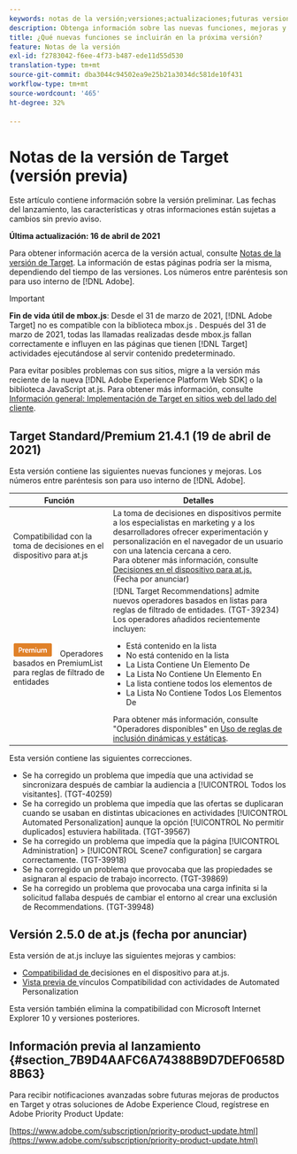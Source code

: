 ```yaml
---
keywords: notas de la versión;versiones;actualizaciones;futuras versiones;mejoras;nuevas funciones;correcciones;actualizaciones;versión preliminar
description: Obtenga información sobre las nuevas funciones, mejoras y correcciones que incluirá la próxima versión de Adobe Target, incluidos el SDK, la API y las bibliotecas de JavaScript.
title: ¿Qué nuevas funciones se incluirán en la próxima versión?
feature: Notas de la versión
exl-id: f2783042-f6ee-4f73-b487-ede11d55d530
translation-type: tm+mt
source-git-commit: dba3044c94502ea9e25b21a3034dc581de10f431
workflow-type: tm+mt
source-wordcount: '465'
ht-degree: 32%

---
```


# Notas de la versión de Target (versión previa)

Este artículo contiene información sobre la versión preliminar. Las fechas del lanzamiento, las características y otras informaciones están sujetas a cambios sin previo aviso.

**Última actualización: 16 de abril de 2021**

Para obtener información acerca de la versión actual, consulte [Notas de la versión de Target](release-notes.md). La información de estas páginas podría ser la misma, dependiendo del tiempo de las versiones. Los números entre paréntesis son para uso interno de [!DNL Adobe].

>[!IMPORTANT]
>
>**Fin de vida útil de mbox.js**: Desde el 31 de marzo de 2021,  [!DNL Adobe Target] no es compatible con la biblioteca mbox.js . Después del 31 de marzo de 2021, todas las llamadas realizadas desde mbox.js fallan correctamente e influyen en las páginas que tienen [!DNL Target] actividades ejecutándose al servir contenido predeterminado.
>
>Para evitar posibles problemas con sus sitios, migre a la versión más reciente de la nueva [!DNL Adobe Experience Platform Web SDK] o la biblioteca JavaScript at.js. Para obtener más información, consulte [Información general: Implementación de Target en sitios web del lado del cliente](/help/c-implementing-target/c-implementing-target-for-client-side-web/implement-target-for-client-side-web.md).

## Target Standard/Premium 21.4.1 (19 de abril de 2021)

Esta versión contiene las siguientes nuevas funciones y mejoras. Los números entre paréntesis son para uso interno de [!DNL Adobe].

| Función | Detalles |
| --- | --- |
| Compatibilidad con la toma de decisiones en el dispositivo para at.js | La toma de decisiones en dispositivos permite a los especialistas en marketing y a los desarrolladores ofrecer experimentación y personalización en el navegador de un usuario con una latencia cercana a cero.<br>Para obtener más información, consulte  [Decisiones en el dispositivo para at.js.](/help/c-implementing-target/c-implementing-target-for-client-side-web/on-device-decisioning/on-device-decisioning.md)<br>(Fecha por anunciar) |
| ![](/help/assets/premium.png) Operadores basados en PremiumList para reglas de filtrado de entidades | [!DNL Target Recommendations] admite nuevos operadores basados en listas para reglas de filtrado de entidades. (TGT-39234)<br>Los operadores añadidos recientemente incluyen:<br><ul><li>Está contenido en la lista</li><li>No está contenido en la lista</li><li>La Lista Contiene Un Elemento De</li><li>La Lista No Contiene Un Elemento En</li><li>La lista contiene todos los elementos de</li><li>La Lista No Contiene Todos Los Elementos De</li></ul>Para obtener más información, consulte &quot;Operadores disponibles&quot; en [Uso de reglas de inclusión dinámicas y estáticas](/help/c-recommendations/c-algorithms/use-dynamic-and-static-inclusion-rules.md#operators). |

Esta versión contiene las siguientes correcciones.

* Se ha corregido un problema que impedía que una actividad se sincronizara después de cambiar la audiencia a [!UICONTROL Todos los visitantes]. (TGT-40259)
* Se ha corregido un problema que impedía que las ofertas se duplicaran cuando se usaban en distintas ubicaciones en actividades [!UICONTROL Automated Personalization] aunque la opción [!UICONTROL No permitir duplicados] estuviera habilitada. (TGT-39567)
* Se ha corregido un problema que impedía que la página [!UICONTROL Administration] > [!UICONTROL Scene7 configuration] se cargara correctamente. (TGT-39918)
* Se ha corregido un problema que provocaba que las propiedades se asignaran al espacio de trabajo incorrecto. (TGT-39869)
* Se ha corregido un problema que provocaba una carga infinita si la solicitud fallaba después de cambiar el entorno al crear una exclusión de Recommendations. (TGT-39948)

## Versión 2.5.0 de at.js (fecha por anunciar)

Esta versión de at.js incluye las siguientes mejoras y cambios:

* [Compatibilidad de ](/help/c-implementing-target/c-implementing-target-for-client-side-web/on-device-decisioning/on-device-decisioning.md) decisiones en el dispositivo para at.js.
* [Vista previa de ](/help/c-activities/c-activity-qa/activity-qa.md) vínculos Compatibilidad con actividades de Automated Personalization

Esta versión también elimina la compatibilidad con Microsoft Internet Explorer 10 y versiones posteriores.

## Información previa al lanzamiento {#section_7B9D4AAFC6A74388B9D7DEF0658D8B63}

Para recibir notificaciones avanzadas sobre futuras mejoras de productos en Target y otras soluciones de Adobe Experience Cloud, regístrese en Adobe Priority Product Update:

[https://www.adobe.com/subscription/priority-product-update.html](https://www.adobe.com/subscription/priority-product-update.html)
